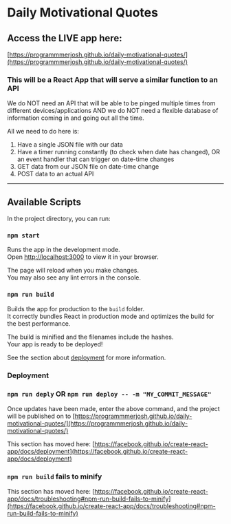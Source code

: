 # Daily Motivational Quotes

## Access the LIVE app here:

[https://programmmerjosh.github.io/daily-motivational-quotes/](https://programmmerjosh.github.io/daily-motivational-quotes/)

### This will be a React App that will serve a similar function to an API

We do NOT need an API that will be able to be pinged multiple times from different devices/applications AND
we do NOT need a flexible database of information coming in and going out all the time.

All we need to do here is:

1. Have a single JSON file with our data
2. Have a timer running constantly (to check when date has changed), OR an event handler that can trigger on date-time changes
3. GET data from our JSON file on date-time change
4. POST data to an actual API

---

## Available Scripts

In the project directory, you can run:

### `npm start`

Runs the app in the development mode.\
Open [http://localhost:3000](http://localhost:3000) to view it in your browser.

The page will reload when you make changes.\
You may also see any lint errors in the console.

### `npm run build`

Builds the app for production to the `build` folder.\
It correctly bundles React in production mode and optimizes the build for the best performance.

The build is minified and the filenames include the hashes.\
Your app is ready to be deployed!

See the section about [deployment](https://facebook.github.io/create-react-app/docs/deployment) for more information.

### Deployment

### `npm run deply` OR `npm run deploy -- -m "MY_COMMIT_MESSAGE"`

Once updates have been made, enter the above command, and the project will be published on to [https://programmmerjosh.github.io/daily-motivational-quotes/](https://programmmerjosh.github.io/daily-motivational-quotes/)

This section has moved here: [https://facebook.github.io/create-react-app/docs/deployment](https://facebook.github.io/create-react-app/docs/deployment)

### `npm run build` fails to minify

This section has moved here: [https://facebook.github.io/create-react-app/docs/troubleshooting#npm-run-build-fails-to-minify](https://facebook.github.io/create-react-app/docs/troubleshooting#npm-run-build-fails-to-minify)
